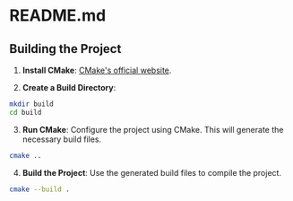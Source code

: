 # README.md

## Building the Project

1. **Install CMake**: [CMake's official website](https://cmake.org/download/).

2. **Create a Build Directory**:
```bash
mkdir build
cd build
```

3. **Run CMake**: Configure the project using CMake. This will generate the necessary build files.
```bash
cmake ..
```

4. **Build the Project**: Use the generated build files to compile the project.
```bash
cmake --build .
```
